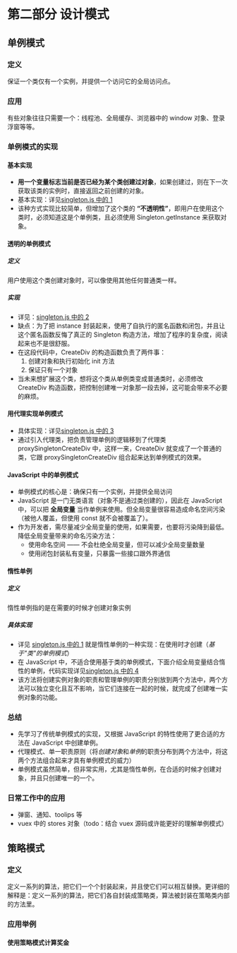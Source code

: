 # 第二部分 设计模式

## 单例模式

### 定义

保证一个类仅有一个实例，并提供一个访问它的全局访问点。

### 应用

有些对象往往只需要一个：线程池、全局缓存、浏览器中的 window 对象、登录浮窗等等。

### 单例模式的实现

#### 基本实现

- **用一个变量标志当前是否已经为某个类创建过对象**，如果创建过，则在下一次获取该类的实例时，直接返回之前创建的对象。
- 基本实现：详见[singleton.js 中的 1](./singleton.js)
- 该种方式实现比较简单，但增加了这个类的 **“不透明性”**，即用户在使用这个类时，必须知道这是个单例类，且必须使用 Singleton.getInstance 来获取对象。

#### 透明的单例模式

##### 定义

用户使用这个类创建对象时，可以像使用其他任何普通类一样。

##### 实现

- 详见：[singleton.js 中的 2](./singleton.js)
- 缺点：为了把 instance 封装起来，使用了自执行的匿名函数和闭包，并且让这个匿名函数反悔了真正的 Singleton 构造方法，增加了程序的复杂度，阅读起来也不是很舒服。
- 在这段代码中，CreateDiv 的构造函数负责了两件事：
  1. 创建对象和执行初始化 init 方法
  2. 保证只有一个对象
- 当未来想扩展这个类，想将这个类从单例类变成普通类时，必须修改 CreateDiv 构造函数，把控制创建唯一对象那一段去掉，这可能会带来不必要的麻烦。

#### 用代理实现单例模式

- 具体实现：详见[singleton.js 中的 3](./singleton.js)
- 通过引入代理类，把负责管理单例的逻辑移到了代理类 proxySingletonCreateDiv 中，这样一来，CreateDiv 就变成了一个普通的类，它跟 proxySingletonCreateDiv 组合起来达到单例模式的效果。

#### JavaScript 中的单例模式

- 单例模式的核心是：确保只有一个实例，并提供全局访问
- JavaScript 是一门无类语言（对象不是通过类创建的），因此在 JavaScript 中，可以把 **全局变量** 当作单例来使用。但全局变量很容易造成命名空间污染（被他人覆盖，但使用 const 就不会被覆盖了）。
- 作为开发者，需尽量减少全局变量的使用，如果需要，也要将污染降到最低。降低全局变量带来的命名污染方法：
  - 使用命名空间 —— 不会杜绝全局变量，但可以减少全局变量数量
  - 使用闭包封装私有变量，只暴露一些接口跟外界通信

#### 惰性单例

##### 定义

惰性单例指的是在需要的时候才创建对象实例

##### 具体实现

- 详见 [singleton.js 中的 1](./singleton.js) 就是惰性单例的一种实现：在使用时才创建（_基于"类"的单例模式_）
- 在 JavaScript 中，不适合使用基于类的单例模式，下面介绍全局变量结合惰性的单例，代码实现详见[singleton.js 中的 4](./singleton.js)
- 该方法将创建实例对象的职责和管理单例的职责分别放到两个方法中，两个方法可以独立变化且互不影响，当它们连接在一起的时候，就完成了创建唯一实例对象的功能。

### 总结

- 先学习了传统单例模式的实现，又根据 JavaScript 的特性使用了更合适的方法在 JavaScript 中创建单例。
- 代理模式、单一职责原则（将*创建对象*和*单例*的职责分布到两个方法中，将这两个方法组合起来才具有单例模式的威力）
- 单例模式虽然简单，但非常实用，尤其是惰性单例，在合适的时候才创建对象，并且只创建唯一的一个。

### 日常工作中的应用

- 弹窗、通知、toolips 等
- vuex 中的 stores 对象（todo：结合 vuex 源码或许能更好的理解单例模式）

## 策略模式

### 定义

定义一系列的算法，把它们一个个封装起来，并且使它们可以相互替换。更详细的解释是：定义一系列的算法，把它们各自封装成策略类，算法被封装在策略类内部的方法里。

### 应用举例
#### 使用策略模式计算奖金
